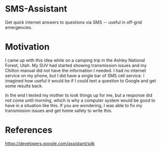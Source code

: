 # SMS-Assistant
Get quick internet answers to questions via SMS -- useful in off-grid emergencies.

# Motivation
I came up with this idea while on a camping trip in the Ashley National Forest, Utah. My SUV had started showing transmission issues and my Chilton manual did not have the information I needed. I had no internet service on my phone, but I did have a single bar of SMS cell service. I imagined how useful it would be if I could text a question to Google and get some results back.

In the end I texted my mother to look things up for me, but a response did not come until morning, which is why a computer system would be good to have in a situation like this. If you are wondering, I was able to fix my transmission issues and get home safely to write this.

# References
https://developers.google.com/assistant/sdk
